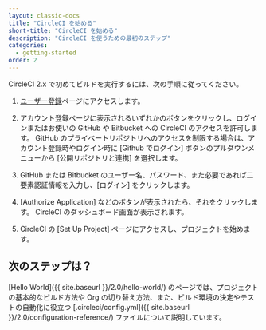 ```yaml
---
layout: classic-docs
title: "CircleCI を始める"
short-title: "CircleCI を始める"
description: "CircleCI を使うための最初のステップ"
categories:
  - getting-started
order: 2
---
```

CircleCI 2.x で初めてビルドを実行するには、次の手順に従ってください。

1. [ユーザー登録](https://circleci.jp/signup/)ページにアクセスします。

2. アカウント登録ページに表示されるいずれかのボタンをクリックし、ログインまたはお使いの GitHub や Bitbucket への CircleCI のアクセスを許可します。 GitHub のプライベートリポジトリへのアクセスを制限する場合は、アカウント登録時やログイン時に [Github でログイン] ボタンのプルダウンメニューから [公開リポジトリと連携] を選択します。

3. GitHub または Bitbucket のユーザー名、パスワード、また必要であれば二要素認証情報を入力し、[ログイン] をクリックします。

4. [Authorize Application] などのボタンが表示されたら、それをクリックします。 CircleCI のダッシュボード画面が表示されます。

5. CircleCI の [Set Up Project] ページにアクセスし、プロジェクトを始めます。

## 次のステップは？

[Hello World]({{ site.baseurl }}/2.0/hello-world/) のページでは、プロジェクトの基本的なビルド方法や Org の切り替え方法、また、ビルド環境の決定やテストの自動化に役立つ [.circleci/config.yml</code>]({{ site.baseurl }}/2.0/configuration-reference/) ファイルについて説明しています。